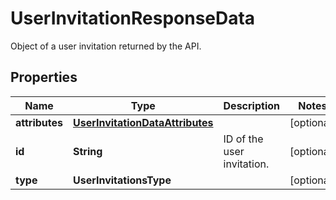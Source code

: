 # UserInvitationResponseData

Object of a user invitation returned by the API.

## Properties

| Name           | Type                                                                | Description                | Notes      |
| -------------- | ------------------------------------------------------------------- | -------------------------- | ---------- |
| **attributes** | [**UserInvitationDataAttributes**](UserInvitationDataAttributes.md) |                            | [optional] |
| **id**         | **String**                                                          | ID of the user invitation. | [optional] |
| **type**       | **UserInvitationsType**                                             |                            | [optional] |
